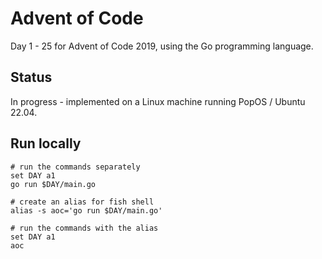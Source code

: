 # Advent of Code

Day 1 - 25 for Advent of Code 2019, using the Go programming language.

## Status

In progress - implemented on a Linux machine running PopOS / Ubuntu 22.04.

## Run locally

```fish
# run the commands separately
set DAY a1
go run $DAY/main.go

# create an alias for fish shell
alias -s aoc='go run $DAY/main.go'

# run the commands with the alias
set DAY a1
aoc
```
